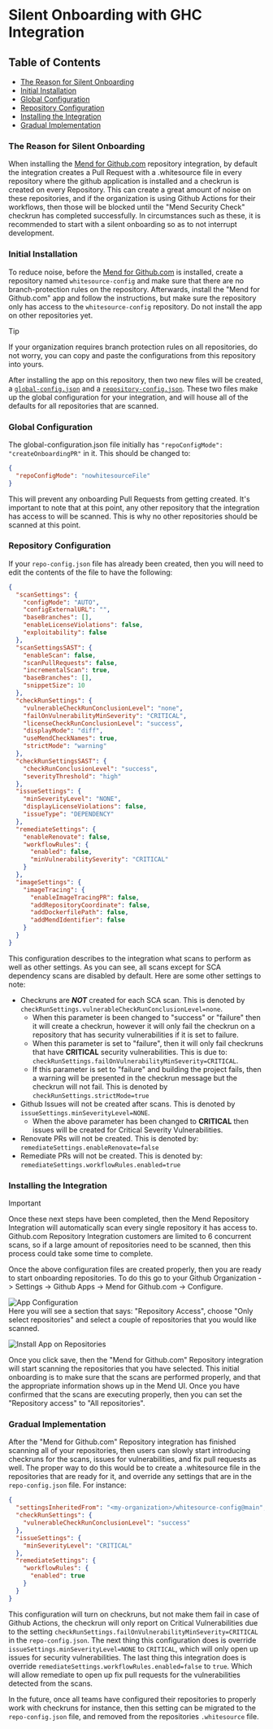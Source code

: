 # Silent Onboarding with GHC Integration

## Table of Contents
- [The Reason for Silent Onboarding](#the-reason-for-silent-onboarding)
- [Initial Installation](#initial-installation)
- [Global Configuration](#Global-Configuration)
- [Repository Configuration](#Repository-Configuration)
- [Installing the Integration](#Installing-the-Integration)
- [Gradual Implementation](#Gradual-Implementation)

### The Reason for Silent Onboarding
When installing the [Mend for Github.com](https://docs.mend.io/bundle/integrations/page/scan_your_repositories_with_mend_for_github_com.html) repository integration, by default the integration creates a Pull Request with a .whitesource file in every repository where the github application is installed and a checkrun is created on every Repository. This can create a great amount of noise on these repositories, and if the organization is using Github Actions for their workflows, then those will be blocked until the "Mend Security Check" checkrun has completed successfully. In circumstances such as these, it is recommended to start with a silent onboarding so as to not interrupt development.

### Initial Installation
To reduce noise, before the [Mend for Github.com](https://docs.mend.io/bundle/integrations/page/scan_your_repositories_with_mend_for_github_com.html) is installed, create a repository named ``whitesource-config`` and make sure that there are no branch-protection rules on the repository. Afterwards, install the "Mend for Github.com" app and follow the instructions, but make sure the repository only has access to the ``whitesource-config`` repository. Do not install the app on other repositories yet.

> [!TIP]  
> If your organization requires branch protection rules on all repositories, do not worry, you can copy and paste the configurations from this repository into yours.

After installing the app on this repository, then two new files will be created, a [``global-config.json``](#Global-Configuration) and a [``repository-config.json``](#Repository-Configuration). These two files make up the global configuration for your integration, and will house all of the defaults for all repositories that are scanned.

### Global Configuration
The global-configuration.json file initially has ``"repoConfigMode": "createOnboardingPR"`` in it. This should be changed to:
```json
{
  "repoConfigMode": "nowhitesourceFile"
}
```

This will prevent any onboarding Pull Requests from getting created. It's important to note that at this point, any other repository that the integration has access to will be scanned. This is why no other repositories should be scanned at this point.

### Repository Configuration
If your ``repo-config.json`` file has already been created, then you will need to edit the contents of the file to have the following:

```json
{
  "scanSettings": {
    "configMode": "AUTO",
    "configExternalURL": "",
    "baseBranches": [],
    "enableLicenseViolations": false,
    "exploitability": false
  },
  "scanSettingsSAST": {
    "enableScan": false,
    "scanPullRequests": false,
    "incrementalScan": true,
    "baseBranches": [],
    "snippetSize": 10
  },
  "checkRunSettings": {
    "vulnerableCheckRunConclusionLevel": "none",
    "failOnVulnerabilityMinSeverity": "CRITICAL",
    "licenseCheckRunConclusionLevel": "success",
    "displayMode": "diff",
    "useMendCheckNames": true,
    "strictMode": "warning"
  },
  "checkRunSettingsSAST": {
    "checkRunConclusionLevel": "success",
    "severityThreshold": "high"
  },
  "issueSettings": {
    "minSeverityLevel": "NONE",
    "displayLicenseViolations": false,
    "issueType": "DEPENDENCY"
  },
  "remediateSettings": {
    "enableRenovate": false,
    "workflowRules": {
      "enabled": false,
      "minVulnerabilitySeverity": "CRITICAL"
    }
  },
  "imageSettings": {
    "imageTracing": {
      "enableImageTracingPR": false,
      "addRepositoryCoordinate": false,
      "addDockerfilePath": false,
      "addMendIdentifier": false
    }
  }
}
```

This configuration describes to the integration what scans to perform as well as other settings. As you can see, all scans except for SCA dependency scans are disabled by default. Here are some other settings to note:  
- Checkruns are _**NOT**_ created for each SCA scan. This is denoted by  
``checkRunSettings.vulnerableCheckRunConclusionLevel=none``.  
  - When this parameter is been changed to "success" or "failure" then it will create a checkrun, however it will only fail the checkrun on a repository that has security vulnerabilities if it is set to failure.  
  - When this parameter is set to "failure", then it will only fail checkruns that have **CRITICAL** security vulnerabilities. This is due to: ``checkRunSettings.failOnVulnerabilityMinSeverity=CRITICAL``.  
  - If this parameter is set to "failure" and building the project fails, then a warning will be presented in the checkrun message but the checkrun will not fail. This is denoted by ``checkRunSettings.strictMode=true``  
- Github Issues will not be created after scans. This is denoted by ``issueSettings.minSeverityLevel=NONE``.  
  - When the above parameter has been changed to **CRITICAL** then issues will be created for Critical Severity Vulnerabilities.  
- Renovate PRs will not be created. This is denoted by: ``remediateSettings.enableRenovate=false``  
- Remediate PRs will not be created. This is denoted by: ``remediateSettings.workflowRules.enabled=true``  

### Installing the Integration
> [!IMPORTANT]  
> Once these next steps have been completed, then the Mend Repository Integration will automatically scan every single repository it has access to. Github.com Repository Integration customers are limited to 6 concurrent scans, so if a large amount of repositories need to be scanned, then this process could take some time to complete.  

Once the above configuration files are created properly, then you are ready to start onboarding repositories. To do this go to your Github Organization -> Settings -> Github Apps -> Mend for Github.com -> Configure.  

![App Configuration](./images/configure-app.png)  
Here you will see a section that says: "Repository Access", choose "Only select repositories" and select a couple of repositories that you would like scanned.  

![Install App on Repositories](./images/install-app.png)  

Once you click save, then the "Mend for Github.com" Repository integration will start scanning the repositories that you have selected. This initial onboarding is to make sure that the scans are performed properly, and that the appropriate information shows up in the Mend UI. Once you have confirmed that the scans are executing properly, then you can set the "Repository access" to "All repositories".

### Gradual Implementation

After the "Mend for Github.com" Repository integration has finished scanning all of your repositories, then users can slowly start introducing checkruns for the scans, issues for vulnerabilities, and fix pull requests as well. The proper way to do this would be to create a .whitesource file in the repositories that are ready for it, and override any settings that are in the ``repo-config.json`` file. For instance:
```json
{
  "settingsInheritedFrom": "<my-organization>/whitesource-config@main",
  "checkRunSettings": {
    "vulnerableCheckRunConclusionLevel": "success"
  },
  "issueSettings": {
    "minSeverityLevel": "CRITICAL"
  },
  "remediateSettings": {
    "workflowRules": {
      "enabled": true
    }
  }
}
```

This configuration will turn on checkruns, but not make them fail in case of Github Actions, the checkrun will only report on Critical Vulnerabilities due to the setting ``checkRunSettings.failOnVulnerabilityMinSeverity=CRITICAL`` in the ``repo-config.json``.
The next thing this configuration does is override ``issueSettings.minSeverityLevel=NONE`` to ``CRITICAL``, which will only open up issues for security vulnerabilities. The last thing this integration does is override ``remediateSettings.workflowRules.enabled=false`` to ``true``. Which will allow remediate to open up fix pull requests for the vulnerabilities detected from the scans.

In the future, once all teams have configured their repositories to properly work with checkruns for instance, then this setting can be migrated to the ``repo-config.json`` file, and removed from the repositories ``.whitesource`` file. 
